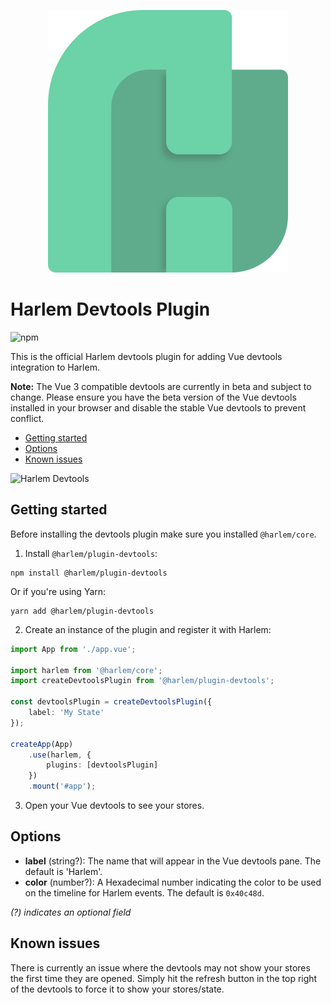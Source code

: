 <p align="center">
    <a href="https://harlemjs.com">
        <img src="https://raw.githubusercontent.com/andrewcourtice/harlem/main/docs/src/.vuepress/public/assets/images/logo-192.svg" alt="Harlem"/>
    </a>
</p>

# Harlem Devtools Plugin

![npm](https://img.shields.io/npm/v/@harlem/plugin-devtools)

This is the official Harlem devtools plugin for adding Vue devtools integration to Harlem.

**Note:** The Vue 3 compatible devtools are currently in beta and subject to change. Please ensure you have the beta version of the Vue devtools installed in your browser and disable the stable Vue devtools to prevent conflict.

<!-- TOC -->

- [Getting started](#getting-started)
- [Options](#options)
- [Known issues](#known-issues)

<!-- /TOC -->

![Harlem Devtools](https://user-images.githubusercontent.com/11718453/95668309-aa5ade00-0bb5-11eb-99f5-1fea4d2061ff.gif)

## Getting started

Before installing the devtools plugin make sure you installed `@harlem/core`.

1. Install `@harlem/plugin-devtools`:
```
npm install @harlem/plugin-devtools
```
Or if you're using Yarn:
```
yarn add @harlem/plugin-devtools
```

2. Create an instance of the plugin and register it with Harlem:
```typescript
import App from './app.vue';

import harlem from '@harlem/core';
import createDevtoolsPlugin from '@harlem/plugin-devtools';

const devtoolsPlugin = createDevtoolsPlugin({
    label: 'My State'
});

createApp(App)
    .use(harlem, {
        plugins: [devtoolsPlugin]
    })
    .mount('#app');
```

3. Open your Vue devtools to see your stores.


## Options

- **label** (string?): The name that will appear in the Vue devtools pane. The default is 'Harlem'.
- **color** (number?): A Hexadecimal number indicating the color to be used on the timeline for Harlem events. The default is `0x40c48d`.

*(?) indicates an optional field*


## Known issues
There is currently an issue where the devtools may not show your stores the first time they are opened. Simply hit the refresh button in the top right of the devtools to force it to show your stores/state.
